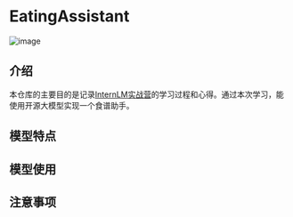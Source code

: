 # EatingAssistant

![image](resources/git_food.png)

## 介绍

本仓库的主要目的是记录[InternLM实战营](https://github.com/InternLM/Tutorial)的学习过程和心得。通过本次学习，能使用开源大模型实现一个食谱助手。

## 模型特点

## 模型使用

## 注意事项


